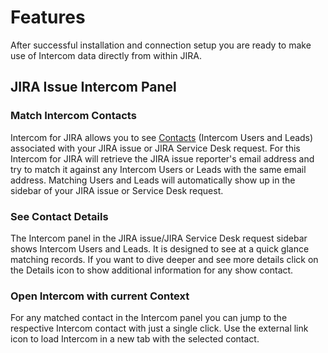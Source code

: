 # Features

After successful installation and connection setup you are ready to make use of Intercom data directly from within JIRA.

## JIRA Issue Intercom Panel

### Match Intercom Contacts

Intercom for JIRA allows you to see [Contacts](/Glossary.md#def-contacts) \(Intercom Users and Leads\) associated with your JIRA issue or JIRA Service Desk request. For this Intercom for JIRA will retrieve the JIRA issue reporter's email address and try to match it against any Intercom Users or Leads with the same email address. Matching Users and Leads will automatically show up in the sidebar of your JIRA issue or Service Desk request.

### See Contact Details

The Intercom panel in the JIRA issue/JIRA Service Desk request sidebar shows Intercom Users and Leads. It is designed to see at a quick glance matching records. If you want to dive deeper and see more details click on the Details icon to show additional information for any show contact.

### Open Intercom with current Context

For any matched contact in the Intercom panel you can jump to the respective Intercom contact with just a single click. Use the external link icon to load Intercom in a new tab with the selected contact.

